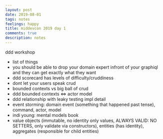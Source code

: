 ```yaml
---
layout: post
date: 2019-08-01
tags: notes
feelings: happy
title: middevcon 2019 day 1
comments: true
description: notes
---
```


ddd workshop

- list of things 
- you should be able to drop your domain expert infront of your graphiql and they can get exactly what they want
- ddd scorecard has levels of difficulty/cruddiness
- dont let your users speak crud
- bounded contexts vs big ball of crud
- ddd bounded contexts <=> actor model
- ddd relationship with leaky testing impl detail
- event storming: domain event (something that happened past tense), command, actor, model
- indi young: mental models book
- value objects (immutable, no identity only values, ALWAYS VALID: NO SETTERS, only validate via constructors), entities (has identity), aggregates (responsible for child entities)
